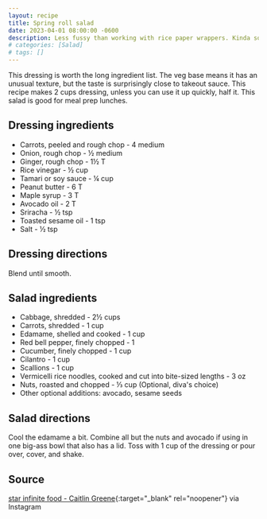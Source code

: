 ```yaml
---
layout: recipe
title: Spring roll salad
date: 2023-04-01 08:00:00 -0600
description: Less fussy than working with rice paper wrappers. Kinda sorta bún chả giò -ish.
# categories: [Salad]
# tags: []
---
```


This dressing is worth the long ingredient list. The veg base means it has an unusual texture, but the taste is surprisingly close to takeout sauce. This recipe makes 2 cups dressing, unless you can use it up quickly, half it. This salad is good for meal prep lunches.

## Dressing ingredients
- Carrots, peeled and rough chop - 4 medium
- Onion, rough chop - ½ medium
- Ginger, rough chop - 1½ T
- Rice vinegar - ½ cup
- Tamari or soy sauce - ¼ cup
- Peanut butter - 6 T
- Maple syrup - 3 T
- Avocado oil - 2 T
- Sriracha - ½ tsp
- Toasted sesame oil - 1 tsp
- Salt - ½ tsp

## Dressing directions
Blend until smooth.

## Salad ingredients
- Cabbage, shredded - 2½ cups
- Carrots, shredded - 1 cup
- Edamame, shelled and cooked - 1 cup
- Red bell pepper, finely chopped - 1
- Cucumber, finely chopped - 1 cup
- Cilantro - 1 cup
- Scallions - 1 cup
- Vermicelli rice noodles, cooked and cut into bite-sized lengths - 3 oz
- Nuts, roasted and chopped - ⅓ cup (Optional, diva's choice)
- Other optional additions: avocado, sesame seeds

## Salad directions
Cool the edamame a bit. Combine all but the nuts and avocado if using in one big-ass bowl that also has a lid. Toss with 1 cup of the dressing or pour over, cover, and shake.

## Source 
[star infinite food - Caitlin Greene](https://starinfinitefood.com/){:target="_blank" rel="noopener"} via Instagram
